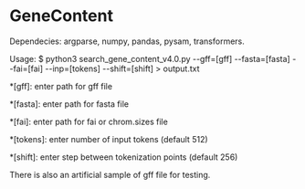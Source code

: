 # GeneContent
Dependecies: argparse, numpy, pandas, pysam, transformers.

Usage: $ python3 search_gene_content_v4.0.py --gff=[gff] --fasta=[fasta] --fai=[fai] --inp=[tokens] --shift=[shift] > output.txt

*[gff]: enter path for gff file

*[fasta]: enter path for fasta file

*[fai]: enter path for fai or chrom.sizes file

*[tokens]: enter number of input tokens (default 512)

*[shift]: enter step between tokenization points (default 256)

There is also an artificial sample of gff file for testing.

